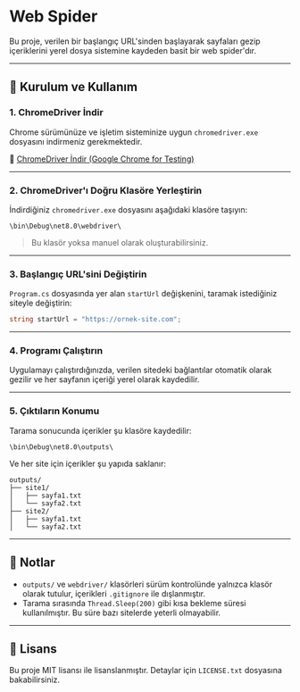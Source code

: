 ﻿# Web Spider

Bu proje, verilen bir başlangıç URL'sinden başlayarak sayfaları gezip içeriklerini yerel dosya sistemine kaydeden basit bir web spider'dır.

---

## 🚀 Kurulum ve Kullanım

### 1. ChromeDriver İndir
Chrome sürümünüze ve işletim sisteminize uygun `chromedriver.exe` dosyasını indirmeniz gerekmektedir.

🔗 [ChromeDriver İndir (Google Chrome for Testing)](https://googlechromelabs.github.io/chrome-for-testing/)

---

### 2. ChromeDriver'ı Doğru Klasöre Yerleştirin
İndirdiğiniz `chromedriver.exe` dosyasını aşağıdaki klasöre taşıyın:

```
\bin\Debug\net8.0\webdriver\
```

> Bu klasör yoksa manuel olarak oluşturabilirsiniz.

---

### 3. Başlangıç URL'sini Değiştirin
`Program.cs` dosyasında yer alan `startUrl` değişkenini, taramak istediğiniz siteyle değiştirin:

```csharp
string startUrl = "https://ornek-site.com";
```

---

### 4. Programı Çalıştırın
Uygulamayı çalıştırdığınızda, verilen sitedeki bağlantılar otomatik olarak gezilir ve her sayfanın içeriği yerel olarak kaydedilir.

---

### 5. Çıktıların Konumu
Tarama sonucunda içerikler şu klasöre kaydedilir:

```
\bin\Debug\net8.0\outputs\
```

Ve her site için içerikler şu yapıda saklanır:

```
outputs/
├── site1/
│   ├── sayfa1.txt
│   └── sayfa2.txt
├── site2/
│   ├── sayfa1.txt
│   └── sayfa2.txt
```

---

## 📌 Notlar

- `outputs/` ve `webdriver/` klasörleri sürüm kontrolünde yalnızca klasör olarak tutulur, içerikleri `.gitignore` ile dışlanmıştır.
- Tarama sırasında `Thread.Sleep(200)` gibi kısa bekleme süresi kullanılmıştır. Bu süre bazı sitelerde yeterli olmayabilir.

---

## 📄 Lisans
Bu proje MIT lisansı ile lisanslanmıştır. Detaylar için `LICENSE.txt` dosyasına bakabilirsiniz.
